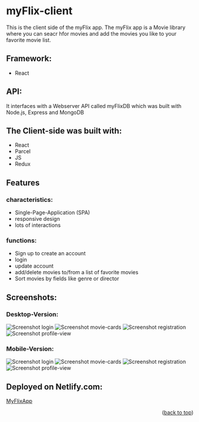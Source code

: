# myFlix-client

This is the client side of the myFlix app.
The myFlix app is a Movie library where you can seacr hfor movies and add the movies you like to your favorite movie list.

## Framework:
* React

## API:
It interfaces with a Webserver API called myFlixDB which was built with Node.js, Express and MongoDB


## The Client-side was built with:
* React
* Parcel
* JS
* Redux

## Features

### characteristics:
* Single-Page-Application (SPA)
* responsive design
* lots of interactions

### functions:
* Sign up to create an account
* login
* update account
* add/delete movies to/from a list of favorite movies
* Sort movies by fields like genre or director

## Screenshots:
### Desktop-Version:
![Screenshot login](src/screenshots/login-form.png "Screenshot Login-Form")
![Screenshot movie-cards](src/screenshots/movie-list.png "Screenshot movie-list")
![Screenshot registration](src/screenshots/registration-form.png "Screenshot registration-form")
![Screenshot profile-view](src/screenshots/User-profile.png "Screenshot User-profile")

### Mobile-Version:
![Screenshot login](src/screenshots/mobile_login-form.png "Screenshot Login-Form")
![Screenshot movie-cards](src/screenshots/mobile_movie-list.png "Screenshot movie-list")
![Screenshot registration](src/screenshots/mobile_registration.png "Screenshot registration-form")
![Screenshot profile-view](src/screenshots/mobile_User-profile.png "Screenshot User-profile")

## Deployed on Netlify.com: 
<a href="https://app-my-flix.netlify.app">MyFlixApp</a>


<p align="right">(<a href="#top">back to top</a>)</p>
